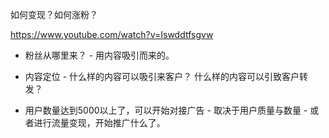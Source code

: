 

如何变现？如何涨粉？

https://www.youtube.com/watch?v=Iswddtfsgvw

- 粉丝从哪里来？  - 用内容吸引而来的。 

- 内容定位 - 什么样的内容可以吸引来客户？ 什么样的内容可以引致客户转发？

- 用户数量达到5000以上了，可以开始对接广告 - 取决于用户质量与数量 -  或者进行流量变现，开始推广什么了。

